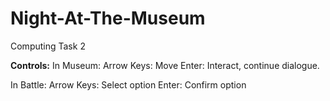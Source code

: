 # Night-At-The-Museum
Computing Task 2

**Controls:**
In Museum:
  Arrow Keys: Move
  Enter: Interact, continue dialogue.

In Battle:
  Arrow Keys: Select option
  Enter: Confirm option
